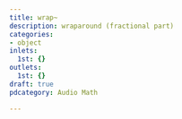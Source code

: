 ```yaml
---
title: wrap~
description: wraparound (fractional part)
categories:
- object
inlets:
  1st: {}
outlets:
  1st: {}
draft: true
pdcategory: Audio Math

---
```

